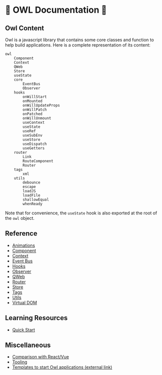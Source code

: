 # 🦉 OWL Documentation 🦉

## Owl Content

Owl is a javascript library that contains some core classes and function to help
build applications. Here is a complete representation of its content:

```
owl
    Component
    Context
    QWeb
    Store
    useState
    core
        EventBus
        Observer
    hooks
        onWillStart
        onMounted
        onWillUpdateProps
        onWillPatch
        onPatched
        onWillUnmount
        useContext
        useState
        useRef
        useSubEnv
        useStore
        useDispatch
        useGetters
    router
        Link
        RouteComponent
        Router
    tags
        xml
    utils
        debounce
        escape
        loadJS
        loadFile
        shallowEqual
        whenReady
```


Note that for convenience, the `useState` hook is also exported at the root of the `owl` object.

## Reference

- [Animations](animations.md)
- [Component](component.md)
- [Context](context.md)
- [Event Bus](event_bus.md)
- [Hooks](hooks.md)
- [Observer](observer.md)
- [QWeb](qweb.md)
- [Router](router.md)
- [Store](store.md)
- [Tags](tags.md)
- [Utils](utils.md)
- [Virtual DOM](vdom.md)

## Learning Resources

- [Quick Start](quick_start.md)

## Miscellaneous

- [Comparison with React/Vue](comparison.md)
- [Tooling](tooling.md)
- [Templates to start Owl applications (external link)](https://github.com/ged-odoo/owl-templates)
